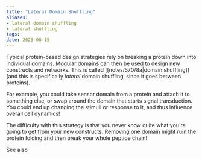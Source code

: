 ```yaml
---
title: "Lateral Domain Shuffling"
aliases:
- lateral domain shuffling
- lateral shuffling
tags:
date: 2023-08-15
---
```

Typical protein-based design strategies rely on breaking a protein down into individual domains. Modular domains can then be used to design new constructs and networks. This is called [[notes/570/8a|domain shuffling]] (and this is specifically *lateral* domain shuffling, since it goes between proteins).

For example, you could take sensor domain from a protein and attach it to something else, or swap around the domain that starts signal transduction. You could end up changing the stimuli or response to it, and thus influence overall cell dynamics!

The difficulty with this strategy is that you never know quite what you're going to get from your new constructs. Removing one domain might ruin the protein folding and then break your whole peptide chain!

See also 